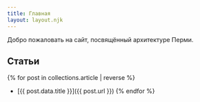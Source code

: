 ```yaml
---
title: Главная
layout: layout.njk
---
```


Добро пожаловать на сайт, посвящённый архитектуре Перми.

## Статьи

{% for post in collections.article | reverse %}
- [{{ post.data.title }}]({{ post.url }})
  {% endfor %}
